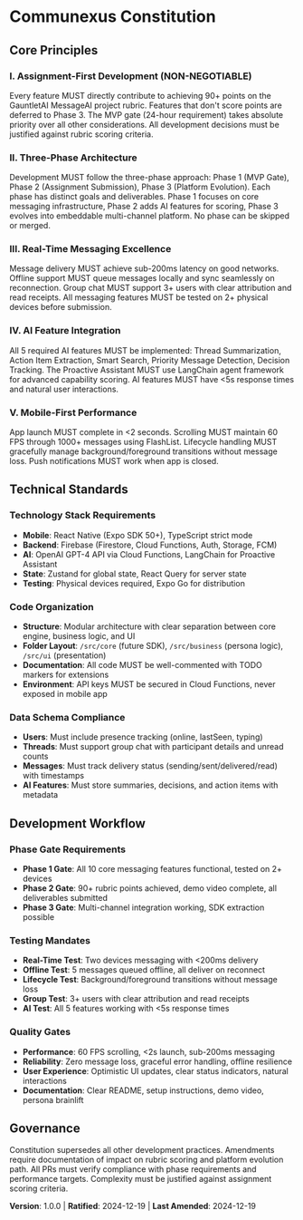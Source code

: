 <!-- 
Sync Impact Report:
Version change: 0.0.0 → 1.0.0 (initial constitution)
Modified principles: N/A (new constitution)
Added sections: Core Principles, Technical Standards, Development Workflow, Governance
Removed sections: N/A (new constitution)
Templates requiring updates: 
  ✅ plan-template.md - Constitution Check section updated
  ⚠ pending - spec-template.md (no constitution references found)
  ⚠ pending - tasks-template.md (no constitution references found)
Follow-up TODOs: None
-->

# Communexus Constitution

## Core Principles

### I. Assignment-First Development (NON-NEGOTIABLE)
Every feature MUST directly contribute to achieving 90+ points on the GauntletAI MessageAI project rubric. Features that don't score points are deferred to Phase 3. The MVP gate (24-hour requirement) takes absolute priority over all other considerations. All development decisions must be justified against rubric scoring criteria.

### II. Three-Phase Architecture
Development MUST follow the three-phase approach: Phase 1 (MVP Gate), Phase 2 (Assignment Submission), Phase 3 (Platform Evolution). Each phase has distinct goals and deliverables. Phase 1 focuses on core messaging infrastructure, Phase 2 adds AI features for scoring, Phase 3 evolves into embeddable multi-channel platform. No phase can be skipped or merged.

### III. Real-Time Messaging Excellence
Message delivery MUST achieve sub-200ms latency on good networks. Offline support MUST queue messages locally and sync seamlessly on reconnection. Group chat MUST support 3+ users with clear attribution and read receipts. All messaging features MUST be tested on 2+ physical devices before submission.

### IV. AI Feature Integration
All 5 required AI features MUST be implemented: Thread Summarization, Action Item Extraction, Smart Search, Priority Message Detection, Decision Tracking. The Proactive Assistant MUST use LangChain agent framework for advanced capability scoring. AI features MUST have <5s response times and natural user interactions.

### V. Mobile-First Performance
App launch MUST complete in <2 seconds. Scrolling MUST maintain 60 FPS through 1000+ messages using FlashList. Lifecycle handling MUST gracefully manage background/foreground transitions without message loss. Push notifications MUST work when app is closed.

## Technical Standards

### Technology Stack Requirements
- **Mobile**: React Native (Expo SDK 50+), TypeScript strict mode
- **Backend**: Firebase (Firestore, Cloud Functions, Auth, Storage, FCM)
- **AI**: OpenAI GPT-4 API via Cloud Functions, LangChain for Proactive Assistant
- **State**: Zustand for global state, React Query for server state
- **Testing**: Physical devices required, Expo Go for distribution

### Code Organization
- **Structure**: Modular architecture with clear separation between core engine, business logic, and UI
- **Folder Layout**: `/src/core` (future SDK), `/src/business` (persona logic), `/src/ui` (presentation)
- **Documentation**: All code MUST be well-commented with TODO markers for extensions
- **Environment**: API keys MUST be secured in Cloud Functions, never exposed in mobile app

### Data Schema Compliance
- **Users**: Must include presence tracking (online, lastSeen, typing)
- **Threads**: Must support group chat with participant details and unread counts
- **Messages**: Must track delivery status (sending/sent/delivered/read) with timestamps
- **AI Features**: Must store summaries, decisions, and action items with metadata

## Development Workflow

### Phase Gate Requirements
- **Phase 1 Gate**: All 10 core messaging features functional, tested on 2+ devices
- **Phase 2 Gate**: 90+ rubric points achieved, demo video complete, all deliverables submitted
- **Phase 3 Gate**: Multi-channel integration working, SDK extraction possible

### Testing Mandates
- **Real-Time Test**: Two devices messaging with <200ms delivery
- **Offline Test**: 5 messages queued offline, all deliver on reconnect
- **Lifecycle Test**: Background/foreground transitions without message loss
- **Group Test**: 3+ users with clear attribution and read receipts
- **AI Test**: All 5 features working with <5s response times

### Quality Gates
- **Performance**: 60 FPS scrolling, <2s launch, sub-200ms messaging
- **Reliability**: Zero message loss, graceful error handling, offline resilience
- **User Experience**: Optimistic UI updates, clear status indicators, natural interactions
- **Documentation**: Clear README, setup instructions, demo video, persona brainlift

## Governance

Constitution supersedes all other development practices. Amendments require documentation of impact on rubric scoring and platform evolution path. All PRs must verify compliance with phase requirements and performance targets. Complexity must be justified against assignment scoring criteria.

**Version**: 1.0.0 | **Ratified**: 2024-12-19 | **Last Amended**: 2024-12-19